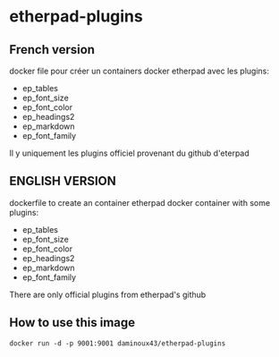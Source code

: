 # etherpad-plugins

## French version
docker file pour créer un containers docker etherpad avec les plugins:
- ep_tables
- ep_font_size
- ep_font_color
- ep_headings2
- ep_markdown
- ep_font_family

Il y uniquement les plugins officiel provenant du github d'eterpad


## ENGLISH VERSION
dockerfile to create an container etherpad docker container with some plugins:
- ep_tables
- ep_font_size
- ep_font_color
- ep_headings2
- ep_markdown
- ep_font_family

There are only official plugins from  etherpad's github




## How to use this image


```console
docker run -d -p 9001:9001 daminoux43/etherpad-plugins
```